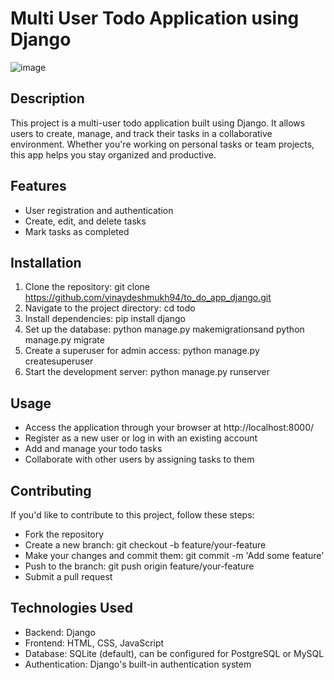 # Multi User Todo Application using Django

![image](https://github.com/user-attachments/assets/045823d1-d325-48d9-a6dd-83dc14edce1e)

## Description
This project is a multi-user todo application built using Django. It allows users to create, manage, and track their tasks in a collaborative environment. Whether you're working on personal tasks or team projects, this app helps you stay organized and productive.

## Features
- User registration and authentication
- Create, edit, and delete tasks
- Mark tasks as completed

## Installation
1. Clone the repository: git clone https://github.com/vinaydeshmukh94/to_do_app_django.git
2. Navigate to the project directory: cd todo
3. Install dependencies: pip install django
4. Set up the database: python manage.py makemigrationsand python manage.py migrate
5. Create a superuser for admin access: python manage.py createsuperuser
6. Start the development server: python manage.py runserver

## Usage
- Access the application through your browser at http://localhost:8000/
- Register as a new user or log in with an existing account
- Add and manage your todo tasks
- Collaborate with other users by assigning tasks to them

## Contributing
If you'd like to contribute to this project, follow these steps:
- Fork the repository
- Create a new branch: git checkout -b feature/your-feature
- Make your changes and commit them: git commit -m 'Add some feature'
- Push to the branch: git push origin feature/your-feature
- Submit a pull request

## Technologies Used
- Backend: Django
- Frontend: HTML, CSS, JavaScript
- Database: SQLite (default), can be configured for PostgreSQL or MySQL
- Authentication: Django's built-in authentication system
